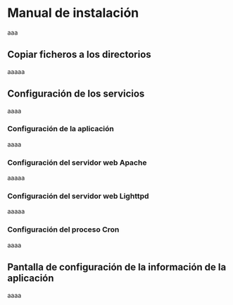 # Manual de instalación #

aaa

## Copiar ficheros a los directorios ##

aaaaa

## Configuración de los servicios ##

aaaa

### Configuración de la aplicación ###

aaaa

### Configuración del servidor web Apache ###

aaaaa

### Configuración del servidor web Lighttpd ###

aaaaa

### Configuración del proceso Cron ###

aaaa

## Pantalla de configuración de la información de la aplicación ##

aaaa